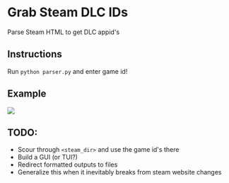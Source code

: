# Grab Steam DLC IDs

Parse Steam HTML to get DLC appid's

## Instructions
Run `python parser.py` and enter game id!

## Example
<img src="https://i.imgur.com/9MfRORo.png"/>

## TODO:
* Scour through `<steam_dir>` and use the game id's there
* Build a GUI (or TUI?)
* Redirect formatted outputs to files
* Generalize this when it inevitably breaks from steam website changes
